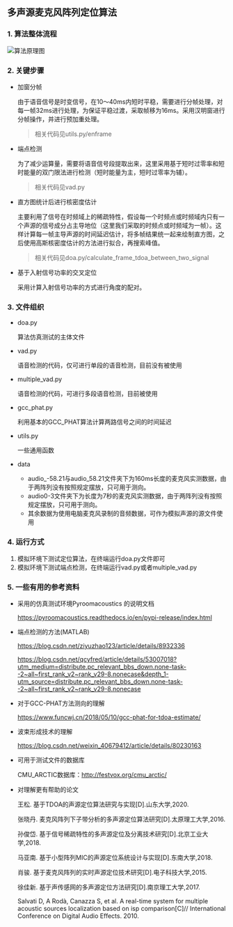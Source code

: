 ## 多声源麦克风阵列定位算法

### 1. 算法整体流程

![算法原理图](https://tva1.sinaimg.cn/large/008i3skNly1grq73zqsehj313e0kdwhg.jpg)

### 2. 关键步骤

- 加窗分帧

  由于语音信号是时变信号，在10～40ms内短时平稳，需要进行分帧处理，对每一帧32ms进行处理，为保证平稳过渡，采取帧移为16ms。采用汉明窗进行分帧操作，并进行预加重处理。

  > 相关代码见utils.py/enframe

- 端点检测

  为了减少运算量，需要将语音信号段提取出来，这里采用基于短时过零率和短时能量的双门限法进行检测（短时能量为主，短时过零率为辅）。

  > 相关代码见vad.py

- 直方图统计后进行核密度估计

  主要利用了信号在时频域上的稀疏特性，假设每一个时频点或时频域内只有一个声源的信号成分占主导地位（这里我们采取的时频点或时频域为一帧）。这样计算每一帧主导声源的时间延迟估计，将多帧结果统一起来绘制直方图，之后使用高斯核密度估计的方法进行拟合，再搜索峰值。

  > 相关代码见doa.py/calculate_frame_tdoa_between_two_signal

- 基于入射信号功率的交叉定位

  采用计算入射信号功率的方式进行角度的配对。

### 3. 文件组织

- doa.py

  算法仿真测试的主体文件

- vad.py

  语音检测的代码，仅可进行单段的语音检测，目前没有被使用

- multiple_vad.py

  语音检测的代码，可进行多段语音检测，目前被使用

- gcc_phat.py 

  利用基本的GCC_PHAT算法计算两路信号之间的时间延迟

- utils.py

  一些通用函数

- data

  - audio_-58.21与audio_58.21文件夹下为160ms长度的麦克风实测数据，由于两阵列没有按照规定摆放，只可用于测向。
  - audio0-3文件夹下为长度为7秒的麦克风实测数据，由于两阵列没有按照规定摆放，只可用于测向。
  - 其余数据为使用电脑麦克风录制的音频数据，可作为模拟声源的源文件使用

### 4. 运行方式

1. 模拟环境下测试定位算法，在终端运行doa.py文件即可
2. 模拟环境下测试端点检测，在终端运行vad.py或者multiple_vad.py

### 5. 一些有用的参考资料

- 采用的仿真测试环境Pyroomacoustics 的说明文档

  https://pyroomacoustics.readthedocs.io/en/pypi-release/index.html

- 端点检测的方法(MATLAB)

  https://blog.csdn.net/ziyuzhao123/article/details/8932336

  https://blog.csdn.net/qcyfred/article/details/53007018?utm_medium=distribute.pc_relevant_bbs_down.none-task--2~all~first_rank_v2~rank_v29-8.nonecase&depth_1-utm_source=distribute.pc_relevant_bbs_down.none-task--2~all~first_rank_v2~rank_v29-8.nonecase

- 对于GCC-PHAT方法测向的理解

  https://www.funcwj.cn/2018/05/10/gcc-phat-for-tdoa-estimate/

- 波束形成技术的理解

  https://blog.csdn.net/weixin_40679412/article/details/80230163

- 可用于测试文件的数据库

  CMU_ARCTIC数据库：http://festvox.org/cmu_arctic/

- 对理解更有帮助的论文

  王松. 基于TDOA的声源定位算法研究与实现[D].山东大学,2020.

  张晓丹. 麦克风阵列下子带分析的多声源定位算法研究[D].太原理工大学,2016.

  孙俊岱. 基于信号稀疏特性的多声源定位及分离技术研究[D].北京工业大学,2018.

  马亚南. 基于小型阵列MIC的声源定位系统设计与实现[D].东南大学,2018.

  肖骏. 基于麦克风阵列的实时声源定位技术研究[D].电子科技大学,2015.

  徐佳新. 基于声传感网的多声源定位方法研究[D].南京理工大学,2017.

  Salvati D, A Rodà, Canazza S, et al. A real-time system for multiple acoustic sources localization based on isp comparison[C]// International Conference on Digital Audio Effects. 2010.



